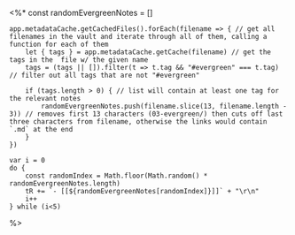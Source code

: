 <%* 
    const randomEvergreenNotes = []

    app.metadataCache.getCachedFiles().forEach(filename => { // get all filenames in the vault and iterate through all of them, calling a function for each of them
        let { tags } = app.metadataCache.getCache(filename) // get the tags in the  file w/ the given name
        tags = (tags || []).filter(t => t.tag && "#evergreen" === t.tag) // filter out all tags that are not "#evergreen"
        
        if (tags.length > 0) { // list will contain at least one tag for the relevant notes
            randomEvergreenNotes.push(filename.slice(13, filename.length - 3)) // removes first 13 characters (03-evergreen/) then cuts off last three characters from filename, otherwise the links would contain `.md` at the end
        }
    })

    var i = 0
    do {
        const randomIndex = Math.floor(Math.random() * randomEvergreenNotes.length)
        tR += `- [[${randomEvergreenNotes[randomIndex]}]]` + "\r\n"
        i++
    } while (i<5)
%>